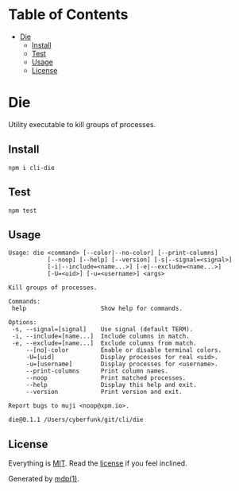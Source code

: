 Table of Contents
=================

* [Die](#die)
  * [Install](#install)
  * [Test](#test)
  * [Usage](#usage)
  * [License](#license)

Die
===

Utility executable to kill groups of processes.

## Install

```
npm i cli-die
```

## Test

```
npm test
```

## Usage

```
Usage: die <command> [--color|--no-color] [--print-columns]
           [--noop] [--help] [--version] [-s|--signal=<signal>]
           [-i|--include=<name...>] [-e|--exclude=<name...>]
           [-U=<uid>] [-u=<username>] <args>

Kill groups of processes.

Commands:
 help                     Show help for commands.

Options:
 -s, --signal=[signal]    Use signal (default TERM).
 -i, --include=[name...]  Include columns in match.
 -e, --exclude=[name...]  Exclude columns from match.
     --[no]-color         Enable or disable terminal colors.
     -U=[uid]             Display processes for real <uid>.
     -u=[username]        Display processes for <username>.
     --print-columns      Print column names.
     --noop               Print matched processes.
     --help               Display this help and exit.
     --version            Print version and exit.

Report bugs to muji <noop@xpm.io>.

die@0.1.1 /Users/cyberfunk/git/cli/die
```

## License

Everything is [MIT](http://en.wikipedia.org/wiki/MIT_License). Read the [license](https://github.com/freeformsystems/cli-die/blob/master/LICENSE) if you feel inclined.

Generated by [mdp(1)](https://github.com/freeformsystems/mdp).

[toolkit]: https://github.com/freeformsystems/cli-toolkit
[command]: https://github.com/freeformsystems/cli-command
